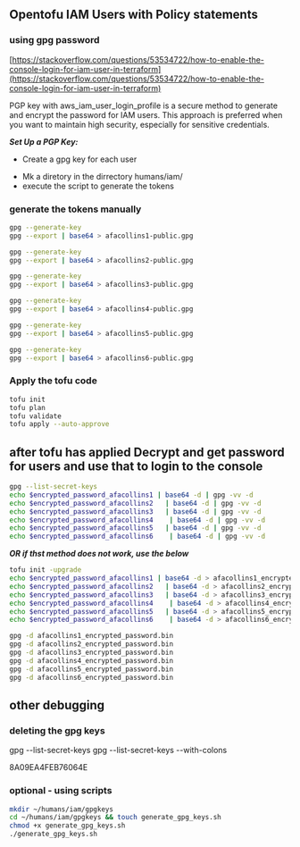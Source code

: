 ## Opentofu IAM Users with Policy statements

<!-- 
.
├── humans
│   └── iam
│       ├── README.md
│       ├── main.tf
│       ├── outputs.tf
│       ├── public.gpg
│       └── variables.tf
└── modules
    ├── iam-policy
    │   ├── main.tf
    │   ├── output.tf
    │   ├── variables.tf
    │   └── versions.tf
    └── iam-user
        ├── main.tf
        ├── outputs.tf
        ├── public.gpg
        ├── variables.tf
        └── versions.tf
-->

### using gpg password
[https://stackoverflow.com/questions/53534722/how-to-enable-the-console-login-for-iam-user-in-terraform](https://stackoverflow.com/questions/53534722/how-to-enable-the-console-login-for-iam-user-in-terraform)

PGP key with aws_iam_user_login_profile is a secure method to generate and encrypt the password for IAM users. 
This approach is preferred when you want to maintain high security, especially for sensitive credentials. 

***Set Up a PGP Key:***

- Create a gpg key for each user

<!-- 
afacollins1     afanwi.collins1@gmail.com
afacollins2     afanwi.collins2@gmail.com
afacollins3     afanwi.collins3@gmail.com
afacollins4     afanwi.collins4@gmail.com
afacollins5     afanwi.collins5@gmail.com
afacollins6     afanwi.collins6@gmail.com
-->

- Mk a diretory in the dirrectory humans/iam/
- execute the script to generate the tokens

### generate the tokens manually

```sh
gpg --generate-key
gpg --export | base64 > afacollins1-public.gpg

gpg --generate-key
gpg --export | base64 > afacollins2-public.gpg

gpg --generate-key
gpg --export | base64 > afacollins3-public.gpg

gpg --generate-key
gpg --export | base64 > afacollins4-public.gpg

gpg --generate-key
gpg --export | base64 > afacollins5-public.gpg

gpg --generate-key
gpg --export | base64 > afacollins6-public.gpg
```

### Apply the tofu code
```sh
tofu init
tofu plan
tofu validate
tofu apply --auto-approve
```

## after tofu has applied Decrypt and get password for users and use that to login to the console

```sh
gpg --list-secret-keys
echo $encrypted_password_afacollins1 | base64 -d | gpg -vv -d
echo $encrypted_password_afacollins2   | base64 -d | gpg -vv -d
echo $encrypted_password_afacollins3   | base64 -d | gpg -vv -d
echo $encrypted_password_afacollins4    | base64 -d | gpg -vv -d
echo $encrypted_password_afacollins5   | base64 -d | gpg -vv -d
echo $encrypted_password_afacollins6    | base64 -d | gpg -vv -d
```

***OR if thst method does not work, use the below***

```sh
tofu init -upgrade
echo $encrypted_password_afacollins1 | base64 -d > afacollins1_encrypted_password.bin
echo $encrypted_password_afacollins2   | base64 -d > afacollins2_encrypted_password.bin
echo $encrypted_password_afacollins3   | base64 -d > afacollins3_encrypted_password.bin
echo $encrypted_password_afacollins4    | base64 -d > afacollins4_encrypted_password.bin
echo $encrypted_password_afacollins5   | base64 -d > afacollins5_encrypted_password.bin
echo $encrypted_password_afacollins6    | base64 -d > afacollins6_encrypted_password.bin

gpg -d afacollins1_encrypted_password.bin
gpg -d afacollins2_encrypted_password.bin
gpg -d afacollins3_encrypted_password.bin
gpg -d afacollins4_encrypted_password.bin
gpg -d afacollins5_encrypted_password.bin
gpg -d afacollins6_encrypted_password.bin
```

## other debugging

### deleting the gpg keys
gpg --list-secret-keys
gpg --list-secret-keys --with-colons



8A09EA4FEB76064E
### optional - using scripts

```sh
mkdir ~/humans/iam/gpgkeys
cd ~/humans/iam/gpgkeys && touch generate_gpg_keys.sh
chmod +x generate_gpg_keys.sh
./generate_gpg_keys.sh
```